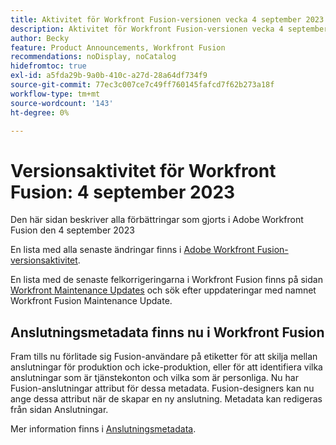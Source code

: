 ```yaml
---
title: Aktivitet för Workfront Fusion-versionen vecka 4 september 2023
description: Aktivitet för Workfront Fusion-versionen vecka 4 september 2023
author: Becky
feature: Product Announcements, Workfront Fusion
recommendations: noDisplay, noCatalog
hidefromtoc: true
exl-id: a5fda29b-9a0b-410c-a27d-28a64df734f9
source-git-commit: 77ec3c007ce7c49ff760145fafcd7f62b273a18f
workflow-type: tm+mt
source-wordcount: '143'
ht-degree: 0%

---
```


# Versionsaktivitet för Workfront Fusion: 4 september 2023

Den här sidan beskriver alla förbättringar som gjorts i Adobe Workfront Fusion den 4 september 2023

En lista med alla senaste ändringar finns i [Adobe Workfront Fusion-versionsaktivitet](/help/workfront-fusion/fusion-product-releases/fusion-release-activity.md).

En lista med de senaste felkorrigeringarna i Workfront Fusion finns på sidan [Workfront Maintenance Updates](https://experienceleague.adobe.com/docs/workfront-known-issues/releases/current-updates.html?lang=sv-SE) och sök efter uppdateringar med namnet Workfront Fusion Maintenance Update.

## Anslutningsmetadata finns nu i Workfront Fusion

Fram tills nu förlitade sig Fusion-användare på etiketter för att skilja mellan anslutningar för produktion och icke-produktion, eller för att identifiera vilka anslutningar som är tjänstekonton och vilka som är personliga. Nu har Fusion-anslutningar attribut för dessa metadata. Fusion-designers kan nu ange dessa attribut när de skapar en ny anslutning. Metadata kan redigeras från sidan Anslutningar.

Mer information finns i [Anslutningsmetadata](/help/workfront-fusion/references/connections/connection-metadata.md).
